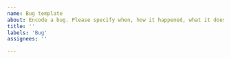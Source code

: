 ```yaml
---
name: Bug template
about: Encode a bug. Please specify when, how it happened, what it does, ...
title: ''
labels: 'Bug'
assignees: ''

---
```

